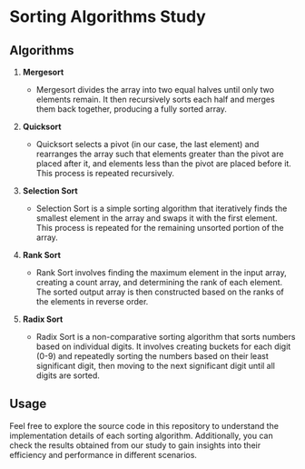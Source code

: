 # Sorting Algorithms Study



## Algorithms

1. **Mergesort**
   - Mergesort divides the array into two equal halves until only two elements remain. It then recursively sorts each half and merges them back together, producing a fully sorted array.

2. **Quicksort**
   - Quicksort selects a pivot (in our case, the last element) and rearranges the array such that elements greater than the pivot are placed after it, and elements less than the pivot are placed before it. This process is repeated recursively.

3. **Selection Sort**
   - Selection Sort is a simple sorting algorithm that iteratively finds the smallest element in the array and swaps it with the first element. This process is repeated for the remaining unsorted portion of the array.

4. **Rank Sort**
   - Rank Sort involves finding the maximum element in the input array, creating a count array, and determining the rank of each element. The sorted output array is then constructed based on the ranks of the elements in reverse order.

5. **Radix Sort**
   - Radix Sort is a non-comparative sorting algorithm that sorts numbers based on individual digits. It involves creating buckets for each digit (0-9) and repeatedly sorting the numbers based on their least significant digit, then moving to the next significant digit until all digits are sorted.

## Usage

Feel free to explore the source code in this repository to understand the implementation details of each sorting algorithm. Additionally, you can check the results obtained from our study to gain insights into their efficiency and performance in different scenarios.


